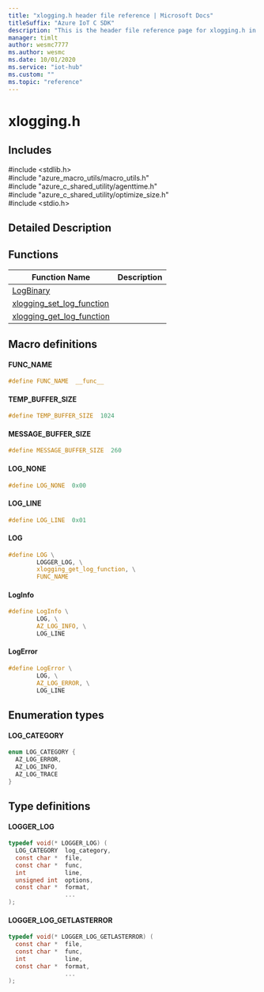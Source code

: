```yaml
---                             
title: "xlogging.h header file reference | Microsoft Docs" 
titleSuffix: "Azure IoT C SDK"            
description: "This is the header file reference page for xlogging.h in the Azure IoT C SDK. This SDK is used with Azure IoT Hub and Azure IoT Hub Device Provisioning Service"            
manager: timlt                 
author: wesmc7777              
ms.author: wesmc               
ms.date: 10/01/2020                    
ms.service: "iot-hub"             
ms.custom: ""                
ms.topic: "reference"        
---                            
```


# xlogging.h 

## Includes

\#include <stdlib.h>  
\#include "azure_macro_utils/macro_utils.h"  
\#include "azure_c_shared_utility/agenttime.h"  
\#include "azure_c_shared_utility/optimize_size.h"  
\#include <stdio.h>  

## Detailed Description

## Functions

Function Name                  | Description                                
--------------------------------|---------------------------------------------
[LogBinary](./xlogging-h/logbinary.md)            | 
[xlogging_set_log_function](./xlogging-h/xlogging-set-log-function.md)            | 
[xlogging_get_log_function](./xlogging-h/xlogging-get-log-function.md)            | 

## Macro definitions

#### FUNC_NAME

```C
#define FUNC_NAME  __func__ 
```

#### TEMP_BUFFER_SIZE

```C
#define TEMP_BUFFER_SIZE  1024 
```

#### MESSAGE_BUFFER_SIZE

```C
#define MESSAGE_BUFFER_SIZE  260 
```

#### LOG_NONE

```C
#define LOG_NONE  0x00 
```

#### LOG_LINE

```C
#define LOG_LINE  0x01 
```

#### LOG

```C
#define LOG \
        LOGGER_LOG, \
        xlogging_get_log_function, \
        FUNC_NAME 
```

#### LogInfo

```C
#define LogInfo \
        LOG, \
        AZ_LOG_INFO, \
        LOG_LINE 
```

#### LogError

```C
#define LogError \
        LOG, \
        AZ_LOG_ERROR, \
        LOG_LINE 
```

## Enumeration types

#### LOG_CATEGORY

```C
enum LOG_CATEGORY {
  AZ_LOG_ERROR,
  AZ_LOG_INFO,
  AZ_LOG_TRACE
}
```

## Type definitions

#### LOGGER_LOG

```C
typedef void(* LOGGER_LOG) (
  LOG_CATEGORY  log_category,
  const char *  file,
  const char *  func,
  int           line,
  unsigned int  options,
  const char *  format,
                ...
);
```

#### LOGGER_LOG_GETLASTERROR

```C
typedef void(* LOGGER_LOG_GETLASTERROR) (
  const char *  file,
  const char *  func,
  int           line,
  const char *  format,
                ...
);
```

